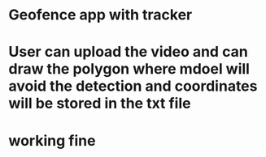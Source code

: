 # Geofence app with tracker 
# User can upload the video and can draw the polygon where mdoel will avoid the detection and coordinates will be stored in the txt file

# working fine 
